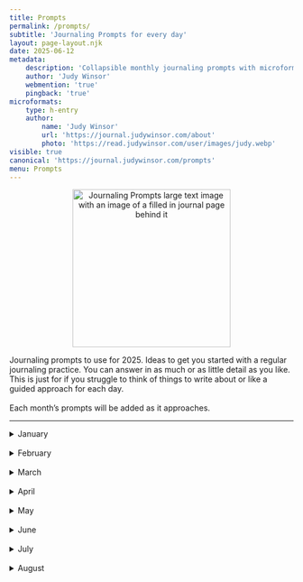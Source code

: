 ```yaml
---
title: Prompts
permalink: /prompts/
subtitle: 'Journaling Prompts for every day'
layout: page-layout.njk
date: 2025-06-12
metadata:
    description: 'Collapsible monthly journaling prompts with microformats for IndieWeb and Webmentions'
    author: 'Judy Winsor'
    webmention: 'true'
    pingback: 'true'
microformats:
    type: h-entry
    author:
        name: 'Judy Winsor'
        url: 'https://journal.judywinsor.com/about'
        photo: 'https://read.judywinsor.com/user/images/judy.webp'
visible: true
canonical: 'https://journal.judywinsor.com/prompts'
menu: Prompts
---
```

<p style="text-align: center;">
  <img src="https://read.judywinsor.com/user/pages/04.journaling-prompts/IMG_1371.png" alt="Journaling Prompts large text image with an image of a filled in journal page behind it" title="Journaling Prompts" style="width: 280px;" />
</p>
<div class="h-entry">
  <div class="e-content">
      <p>Journaling prompts to use for 2025. Ideas to get you started with a regular journaling practice. You can answer in as much or as little detail as you like. This is just for if you struggle to think of things to write about or like a guided approach for each day.
<br /><br />
Each month’s prompts will be added as it approaches.</p>
      <hr>
<details>
    <summary><span class="h4">January</span></summary>
<ol>
<li>What is something you want to leave behind in 2024 and bring into 2025?<br />
<li>How do you define personal growth, and what does it look like for you this year?<br />
<li>What is the best way you could start your morning today?<br />
<li>What is a piece of advice you received that you want to remember this year?<br />
<li>If you could collect one thing, what would it be, and why?<br />
<li>How do you prioritize your tasks when life gets overwhelming?<br />
<li>What is something about your childhood that makes you smile?<br />
<li>What is a hobby or skill you’d like to start this year?<br />
<li>What does “freedom” mean to you in your everyday life?<br />
<li>If you could improve one habit, what would it be?<br />
<li>What is your favorite place to spend time outdoors, and why?<br />
<li>How do you handle unexpected changes to your plans?<br />
<li>What is a cause or issue you deeply care about?<br />
<li>How do you stay hopeful when things feel difficult?<br />
<li>What is a small act of self-care you can do today?<br />
<li>What does “living authentically” mean to you, and are you doing it?<br />
<li>What is a comfort food or drink you always turn to?<br />
<li>How do you decide when to take a break?<br />
<li>What is something small that made you smile today?<br />
<li>How do you handle regrets from the past?<br />
<li>What is one trait you admire in others and want to develop yourself?<br />
<li>How do you decide what kind of person you want to be this year?<br />
<li>What is your favorite way to unwind at the end of the day?<br />
<li>What does “kindness” mean to you, and how do you practice it?<br />
<li>How do you define “success” for yourself?<br />
<li>What is something you’ve learned from a mistake in the past?<br />
<li>What is a color that makes you feel calm or happy?<br />
<li>How do you keep track of ideas or inspirations?<br />
<li>What is one thing you’d like to simplify in your life?<br />
<li>How do you decide what to let go of in your life?<br />
<li>What is one thing you’d like to do differently next month?<br />
    </ol></details>
<br />
<details>
<summary><span class="h4">February</span></summary>
<ol>
  <li>Name a daily habit that brings you a little joy.</li>
  <li>Think back to the last time you were interrupted—how did you handle it?</li>
  <li>Describe your perfect Saturday morning in three sentences.</li>
  <li>What’s a task you’d gladly hand off or ask for help with?</li>
  <li>Share something new you’ve tried recently and how it turned out.</li>
  <li>How will you celebrate or show love this month?</li>
  <li>Reflect on a recent goal you achieved.</li>
  <li>Is there anything you’ve decluttered lately, or want to tackle soon?</li>
  <li>When faced with uncertainty, what tools help you make decisions?</li>
  <li>Write about your favorite thing to do when you’re not feeling well.</li>
  <li>How do you celebrate when you finish a big project?</li>
  <li>What’s a personal strength you’re proud of and want to use more often?</li>
  <li>How have you made your space feel cozy or inviting?</li>
  <li>What’s a small way you show someone you care?</li>
  <li>What’s something new you’ve discovered about yourself this month?</li>
  <li>How do you quiet self-doubt when it pops up?</li>
  <li>What scent brings you comfort or makes you feel at home?</li>
  <li>In your own words, what does “peace of mind” mean?</li>
  <li>Is there a task you’ve been putting off? What’s stopping you?</li>
  <li>How do you typically spend your lunch or break time?</li>
  <li>Write down one simple thing you can do today to make tomorrow better.</li>
  <li>How do you know when a relationship is successful?</li>
  <li>What’s a recent small win you feel proud of?</li>
  <li>How do you make time for fun in your daily life?</li>
  <li>What’s one way you’ve cared for yourself recently?</li>
  <li>Recall a random act of kindness—either something you did or witnessed.</li>
  <li>What’s a treat or indulgence that always brightens your day?</li>
  <li>When was the last time you truly felt present, and what were you doing?</li>
</ol>
</details>
<br />
<details>
<summary><span class="h4">March</span></summary>
<ol>
  <li>What’s something new you’d love to learn this year, and what’s the first small step toward it?</li>
  <li>When your plans go off track, what’s your go-to way to reset or adapt?</li>
  <li>Think back to a moment last week that made you smile—what happened?</li>
  <li>What’s a self-care habit that actually fits into your daily routine?</li>
  <li>What’s something you’ve let go of recently that felt like a relief?</li>
  <li>If you could dedicate a whole day to one hobby or passion, how would you spend it?</li>
  <li>What’s a fun way you’d like to celebrate a recent win—big or small?</li>
  <li>When was the last time you did something that made you feel genuinely proud?</li>
  <li>What’s a recipe or food you’ve been curious to try making?</li>
  <li>How does your morning routine set the tone for your day? Would you change anything?</li>
  <li>What’s one change you’ve been considering but haven’t made yet?</li>
  <li>When you start feeling overwhelmed, what’s something that helps you reset?</li>
  <li>What’s a memory of a friend or mentor that always makes you feel inspired?</li>
  <li>What’s something unique or special about you?</li>
  <li>If you had an extra hour in your day, how would you use it?</li>
  <li>What are your ideal pizza toppings?</li>
  <li>When was the last time you felt a strong sense of connection to a group or community?</li>
  <li>How do you process feedback—do you take it in easily, or does it take time?</li>
  <li>What’s a simple pleasure that always makes your day better?</li>
  <li>What’s one sign that tells you it’s time to rest and recharge?</li>
  <li>If you could start a personal tradition or ritual, what would it be?</li>
  <li>Do you track your goals or prefer to go with the flow? What works best for you?</li>
  <li>What’s a piece of advice you wish you’d believed sooner?</li>
  <li>How do you feel about stepping outside your comfort zone?</li>
  <li>What’s a small luxury that makes life feel a little more special?</li>
  <li>What’s a book, show, or movie that’s really stuck with you lately?</li>
  <li>If you could revisit any place you’ve been, where would you go and why?</li>
  <li>What’s something you’re looking forward to in the next few weeks?</li>
  <li>If your ideal day had a theme, what would it be?</li>
  <li>What’s one word that describes how you want to feel next month?</li>
</ol>
</details>
<br />
<details>
<summary><span class="h4">April</span></summary>
<ol>
  <li>What is a new routine or habit you’ve started this year?</li>
  <li>How do you approach solving a recurring problem in your life?</li>
  <li>What is one thing about your home that you’re grateful for?</li>
  <li>What’s your ideal vacation?</li>
  <li>What is a skill you’ve been wanting to improve?</li>
  <li>How do you handle being out of your comfort zone?</li>
  <li>What is a recipe or meal that reminds you of home?</li>
  <li>How do you celebrate milestones in your life, big or small?</li>
  <li>What’s something unexpected that made you laugh recently?</li>
  <li>What are some creative ways you stay connected with others during busy times?</li>
  <li>What is a small item or token that holds great value to you?</li>
  <li>What would your ideal “lazy day” look like from start to finish?</li>
  <li>What is something about springtime that brings you joy?</li>
  <li>What is a favorite outdoor activity you enjoy?</li>
  <li>When something doesn’t go your way, how do you usually bounce back?</li>
  <li>What is something you’re grateful for today?</li>
  <li>How do you show appreciation to the people in your life?</li>
  <li>What’s your favorite seasoning to add to food?</li>
  <li>What is a hobby or pastime you’d like to try this year?</li>
  <li>What’s your favorite movie genre?</li>
  <li>What’s a quote or phrase that’s resonated with you lately?</li>
  <li>How do you decide what’s worth your time and energy?</li>
  <li>What is something you’ve achieved recently that felt rewarding?</li>
  <li>What’s a small fear or hesitation you’re working to overcome?</li>
  <li>What’s your favorite way to recharge after a long week?</li>
  <li>What is a smell, sound, or sight that instantly makes you feel calm?</li>
  <li>Where do you keep your creative ideas—and how do you revisit them?</li>
  <li>What’s something memorable a friend or mentor has taught you?</li>
  <li>What’s your favorite vegetable?</li>
  <li>If this season had a soundtrack, what would be the first song on it?</li>
</ol>
</details>
<br />
<details>
<summary><span class="h4">May</span></summary>
<ol>
  <li>How do you stay present during everyday tasks?</li>
  <li>What’s one area of your life that feels organized or in control?</li>
  <li>What’s your favorite way to spend a sunny day?</li>
  <li>How do you approach big decisions?</li>
  <li>What’s a favorite memory you associate with summertime?</li>
  <li>What snack always improves your mood, no matter what?</li>
  <li>What’s your favorite thing to wear when you want to feel confident or cozy?</li>
  <li>If your day had a theme song, what would it be today?</li>
  <li>What’s something you could let go of to feel lighter?</li>
  <li>What’s your go-to silly little treat or indulgence?</li>
  <li>What’s something new you’ve added to your home that brings you joy?</li>
  <li>How do you decide which risks are worth taking?</li>
  <li>What’s something you enjoy doing on your own?</li>
  <li>Which fictional character do you wish you could be friends with right now?</li>
  <li>What game, hobby, or playful activity brings out your inner kid?</li>
  <li>What sound, smell, or sight reminds you of summer?</li>
  <li>How do you navigate feeling stuck or uninspired?</li>
  <li>What project or task are you excited to work on?</li>
  <li>How do you stay in touch with what truly matters to you?</li>
  <li>What’s a favorite activity you loved as a child?</li>
  <li>What’s your ideal way to spend a completely responsibility-free day?</li>
  <li>What book, song, or quote is inspiring you lately?</li>
  <li>What’s something random you love talking about way too much?</li>
  <li>What was your favorite snack, outfit, or show when you were 10 years old?</li>
  <li>How do you know when it’s time to celebrate your progress?</li>
  <li>What’s a recent decision you’re proud of?</li>
  <li>How do you handle days when nothing goes as planned?</li>
  <li>What’s one thing you’ve been meaning to improve in your daily routine?</li>
  <li>If next month had a vibe, what would you want it to be? (Color, mood, song, etc.)</li>
  <li>In what way have you grown since last spring?</li>
  <li>What’s your personal version of a “reset button” when you’re feeling off?</li>
</ol>
</details>
<br />
<details>
<summary><span class="h4">June</span></summary>

<ol>
  <li>What is one thing you’re genuinely excited about this summer?</li>
  <li>How do you stay focused when the world around you is screaming “distraction”?</li>
  <li>What’s a recent conversation that made you laugh, think, or both?</li>
  <li>What’s your personal “oops I forgot” category — birthdays, bills, appointments, or something else?</li>
  <li>What food or drink instantly gives you that summer feeling?</li>
  <li>What’s a social setting where you’re thriving… and one where you’re looking for the exit?</li>
  <li>What’s a small, kind thing you did (or saw) recently?</li>
  <li>What’s one of your favorite water memories — lakes, puddles, pools, whatever floats?</li>
  <li>When something good happens, what’s your go-to way to celebrate? (Cake? Dance party? Telling your cat?)</li>
  <li>What’s your ideal way to unwind on a warm evening?</li>
  <li>What little things test your patience the most? (Bonus: Do you have any silly tricks that actually help?)</li>
  <li>What’s a piece of art, music, or writing that’s caught your attention lately?</li>
  <li>When you’re stuck between two choices, what usually helps you decide?</li>
  <li>What’s something new you’ve realized about yourself this year?</li>
  <li>What’s your organization style: color-coded planner, digital chaos, or “it’s in my head, I swear”?</li>
  <li>What’s an outdoor activity that helps you feel a little more human again?</li>
  <li>How do you catch yourself in the act of enjoying something — before it zooms past?</li>
  <li>What’s a goal you dropped that might deserve another shot?</li>
  <li>What does your summer morning routine actually look like (vs. the dream version)?</li>
  <li>What’s your favorite way to spend a quiet afternoon — indoors or out?</li>
  <li>What tends to refill your creative tank when it’s running on fumes?</li>
  <li>What’s one part of your daily life you’d love to simplify?</li>
  <li>What counts as a win in your book — fresh laundry folded? Remembering your water bottle?</li>
  <li>If you could invent a summer ritual or tradition just for you, what would it be?</li>
  <li>What’s a little moment from today that made you smile?</li>
  <li>What’s something you’ve done lately that even you didn’t see coming?</li>
  <li>What’s your gut reaction to getting advice — intrigued, annoyed, or “thanks but I already Googled it”?</li>
  <li>What smell, sound, or taste instantly reminds you of summer?</li>
  <li>How do you plan a weekend that’s both productive and chill?</li>
  <li>What’s something you’re weirdly excited to start in the second half of the year?</li>
</ol>
</details>
<br />
<details>
<summary><span class="h4">July</span></summary>
<ol>
  <li>What does independence mean to you in your everyday life (even in small ways)?</li>
  <li>What's your go-to pick-me-up when it's sweltering outside?</li>
  <li>What’s a favorite way you’ve celebrated a summer holiday or event?</li>
  <li>How do you make a little time for personal reflection, even on busy days?</li>
  <li>When’s the last time you did something a little out of your comfort zone—maybe something summery or spontaneous?</li>
  <li>How do you choose what actually matters on a high‑energy summer day?</li>
  <li>What’s a favorite memory of fireworks, parades, or summer celebrations?</li>
  <li>When doubts sneak in (especially on low‑energy days), what helps you regroup or reset?</li>
  <li>What hobby or interest have you been enjoying lately—just for yourself?</li>
  <li>What kind of advice do you actually find helpful—and what kind drives you a little nuts?</li>
  <li>Do you prefer reading physical books or eBooks—and why?</li>
  <li>What’s one easy way you bring calm into a stressful day?</li>
  <li>What’s something nature has “taught” you lately (even just from a walk or a glance outside)?</li>
  <li>How do you set the tone for your week ahead—intentionally or accidentally?</li>
  <li>If your life this month was a summer movie, what genre would it be? Comedy? Drama? Road trip adventure?</li>
  <li>What helps you stay cool—physically and emotionally—in the summer heat?</li>
  <li>Have you added anything new to your routine recently that’s helped, even a little?</li>
  <li>What’s your favorite way to recharge after a productive or chaotic day?</li>
  <li>What does a “weekend treat” look like for you in summer?</li>
  <li>Looking back over the last few months, what’s something fun or unexpected you’ve learned?</li>
  <li>Is there a space or stash you’ve been meaning to tidy up? (Even thinking about it counts!)</li>
  <li>What’s one creative or lighthearted way you’ve solved a small problem lately?</li>
  <li>What’s brought you surprise joy this year so far?</li>
  <li>How do you celebrate other people’s wins—even quietly?</li>
  <li>What’s something silly, fun, or oddly specific you’d like to do before the month ends?</li>
  <li>What’s your favorite way to enjoy being outside in summer: beach, shade, bugs, snacks?</li>
  <li>What’s something you’re pretty good at that could help you this month?</li>
  <li>What’s one small thing that made you smile this week?</li>
  <li>What’s a summer activity that always makes you feel like yourself?</li>
  <li>How do you like to get ready for a new month—any little rituals or habits?</li>
  <li>What’s a subtle way you’ve grown lately, even if no one else noticed?</li>
</ol>
</details>
      <br />
<details>
<summary><span class="h4">August</span></summary>
<ol>
  <li>What’s the last app you opened on your phone, and why?</li>
  <li>If you had to give your current mood a weather report, what would it be?</li>
  <li>What’s the weirdest snack combo you genuinely enjoy?</li>
  <li>What’s a small hill you’re absolutely willing to die on?</li>
  <li>If you could instantly master any skill for 24 hours, what would you pick?</li>
  <li>When was the last time you laughed so hard you couldn’t breathe?</li>
  <li>What’s your personal “comfy clothes” uniform?</li>
  <li>If you could rename one everyday object to something sillier, what would you call it?</li>
  <li>What’s the most recent thing you googled?</li>
  <li>If your day today was a playlist, what would the first three songs be?</li>
  <li>What’s your most irrational fear that you know is silly but still have?</li>
  <li>If you could swap lives with a fictional character for one day, who would it be?</li>
  <li>What’s your current “comfort rewatch” TV show, movie, or YouTube channel?</li>
  <li>If you had to eat only foods that start with one letter for the day, what letter would you choose?</li>
  <li>What’s your most-used emoji, and does it actually fit your personality?</li>
  <li>If you were a candle scent, what would be in your blend?</li>
  <li>What’s the most recent piece of advice you’ve completely ignored?</li>
  <li>What’s your go-to response when someone asks, “How’s it going?”</li>
  <li>If your phone background could tell a story, what would it say about you?</li>
  <li>What’s one harmless conspiracy theory you secretly find funny or believable?</li>
  <li>If you had to wear one color every day for a year, which would you choose?</li>
  <li>What’s the weirdest compliment you’ve ever received?</li>
  <li>If you had a secret handshake with yourself, what would it look like?</li>
  <li>Which fictional universe would you happily retire in?</li>
  <li>What’s the most “you” thing you’ve done this month?</li>
  <li>If you had to name your autobiography after a lyric from a song, what would it be?</li>
  <li>What’s your most overused phrase right now?</li>
  <li>Which everyday object would you enchant to have magical powers?</li>
  <li>What’s your current irrational craving?</li>
  <li>If your life right now had a tagline, what would it be?</li>
  <li>What’s a tiny, ridiculous thing that always makes your day better?</li>
</ol>
</details>
  </div>
    
</div>
